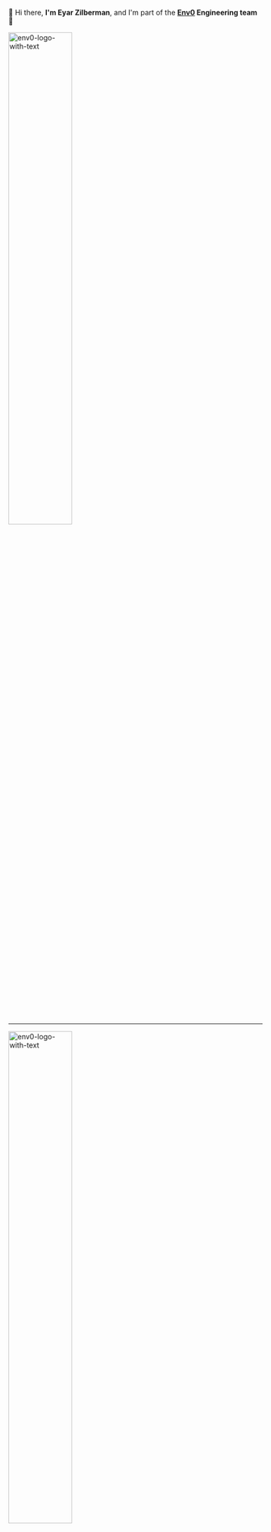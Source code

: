 
👋 Hi there, **I'm Eyar Zilberman**, and I'm part of the **[Env0](https://www.env0.com) Engineering team** 🔧
<p align="left">
  <a href="https://www.linkedin.com/in/eyar-zilberman/" target="blank">
    <img src="https://github-readme-stats.vercel.app/api?username=eyarz&show_icons=true&count_private=true&theme=nord&hide=stars&rank_icon=github" alt="env0-logo-with-text" width="50%">
  </a>
</p>

---

<p align="left">
  <a href="https://www.env0.com/" target="blank">
    <img src="https://github.com/eyarz/eyarz/assets/19731161/7c7aeb76-06a3-4d54-bb15-68946a66106f" alt="env0-logo-with-text" width="50%">
  </a>
</p>

On August 10, 2023, HashiCorp announced a change of license for its products, including Terraform. After ~9 years of Terraform being open source under the MPL v2 license, it was to move under a non-open source BSL v1.1 license, starting from the next (1.6) version.

It is our belief that under the business license, the future of Terraform looks bleak. Community focus will shift, businesses will start looking for OSS alternatives, and independent tooling will gradually disappear. 

Simply put, the license is a poison pill for the Terraform ecosystem. One that will also have a ripple effect on other open-source projects, and undermine the credibility of open-source as a concept.

With this in mind, we are proud to be one of the first companies to join together in OpenTF, an initiative to keep Terraform open source–forever.

[![opentf repo card](https://github-readme-stats.vercel.app/api/pin/?username=opentffoundation\&repo=opentf\&show_owner=true)](https://github.com/opentffoundation/opentf)





<!--
![Anurag's GitHub lang](https://github-readme-stats.vercel.app/api/top-langs?username=eyarz&show_icons=true&theme=dark&locale=en&layout=compact)

### Technologies that I'm passionate about: 
Python, Node.js, Git, CI/CD, Infrastructure as code, GitOps, Kubernetes, Policy as code, Process automation.

**eyarz/eyarz** is a ✨ _special_ ✨ repository because its `README.md` (this file) appears on your GitHub profile.

Here are some ideas to get you started:

- 🔭 I’m currently working on ...
- 🌱 I’m currently learning ...
- 👯 I’m looking to collaborate on ...
- 🤔 I’m looking for help with ...
- 💬 Ask me about ...
- 📫 How to reach me: ...
- 😄 Pronouns: ...
- ⚡ Fun fact: ...

![env0-and-opentf](https://github.com/eyarz/eyarz/assets/19731161/89bdeb82-92ee-4728-bfb7-32f9712e210d)

![Anurag's GitHub stats](https://github-readme-stats.vercel.app/api?username=eyarz&show_icons=true&count_private=true&theme=nord&hide=stars&rank_icon=github)

<a href="https://twitter.com/eyarzilb" target="blank">
  <img align="center" src="https://cdn.jsdelivr.net/npm/@fortawesome/fontawesome-free@5.15.2/svgs/brands/twitter.svg" alt="Twitter" height="20" width="20" />
</a>

<a href="https://dev.to/eyarz" target="blank">
  <img align="center" src="https://cdn.jsdelivr.net/npm/@fortawesome/fontawesome-free@5.15.2/svgs/brands/dev.svg" alt="Keybase" height="20" width="20" />
</a>

<a href="https://www.linkedin.com/in/eyar-zilberman/" target="blank">
  <img align="center" src="https://cdn.jsdelivr.net/npm/@fortawesome/fontawesome-free@5.15.2/svgs/brands/linkedin.svg" alt="LinkedIn" height="20" width="20" />
</a>  
-->
